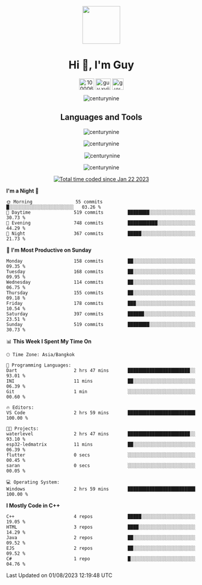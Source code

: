 
<p align="center"> <img src="https://user-images.githubusercontent.com/109062980/213915698-3e79c409-24f8-4471-a5f8-e7a842ad3a0a.gif" width="100" /> </p>
 
<h1 align="center">Hi 👋, I'm Guy</h1>
<p align="center">
<a href="https://fb.com/100006608053988" target="blank"><img align="center" src="https://raw.githubusercontent.com/rahuldkjain/github-profile-readme-generator/master/src/images/icons/Social/facebook.svg" alt="100006608053988" height="30" width="40" /></a>
<a href="https://instagram.com/guy.xvii" target="blank"><img align="center" src="https://raw.githubusercontent.com/rahuldkjain/github-profile-readme-generator/master/src/images/icons/Social/instagram.svg" alt="guy.xvii" height="30" width="40" /></a>
<a href="mailto:lowlifeix@gmail.com" target="blank"><img align="center" src="https://user-images.githubusercontent.com/109062980/226533395-e26b601f-4b8f-456f-affd-55dc944b4149.png" alt="guy.xvii" height="30" width="30" /></a>
</p>

<p align="center"> <img src="https://komarev.com/ghpvc/?username=centurynine&label=Profile%20views&color=0e75b6&style=for-the-badge" alt="centurynine" /> </p>

<h2 align="center">Languages and Tools</h3>

<!-- https://skillicons.dev/ -->
<p align="center">
<img src="https://skillicons.dev/icons?i=html,css,js,bootstrap,jquery,figma,cloudflare,nodejs,php,java,c,cs,cpp,py,dart,flutter,firebase,androidstudio,git,github,linux,docker,kubernetes,sqlite,mysql,mongodb,postman,nginx,express,arduino" alt="centurynine" /> 
</p>
 
<p align="center"><img align="center" src="https://github-readme-stats.vercel.app/api/top-langs?username=centurynine&show_icons=true&locale=en&layout=compact&theme=" alt="centurynine" /></p>

<p align="center">&nbsp;<img align="center" src="https://github-readme-stats.vercel.app/api?username=centurynine&show_icons=true&locale=en&theme=" alt="centurynine" /></p>

<p align="center"><img align="center" src="https://github-readme-streak-stats.herokuapp.com/?user=centurynine&theme=" alt="centurynine" /></p>
<p align="center">
<a href="https://wakatime.com/@9ded98d1-6308-4a11-a75a-63f31fdc4e7a"><img src="https://wakatime.com/badge/user/9ded98d1-6308-4a11-a75a-63f31fdc4e7a.svg" alt="Total time coded since Jan 22 2023" /></a>
  
<!--START_SECTION:waka-->
**I'm a Night 🦉** 

```text
🌞 Morning                55 commits          █░░░░░░░░░░░░░░░░░░░░░░░░   03.26 % 
🌆 Daytime                519 commits         ████████░░░░░░░░░░░░░░░░░   30.73 % 
🌃 Evening                748 commits         ███████████░░░░░░░░░░░░░░   44.29 % 
🌙 Night                  367 commits         █████░░░░░░░░░░░░░░░░░░░░   21.73 % 
```
📅 **I'm Most Productive on Sunday** 

```text
Monday                   158 commits         ██░░░░░░░░░░░░░░░░░░░░░░░   09.35 % 
Tuesday                  168 commits         ██░░░░░░░░░░░░░░░░░░░░░░░   09.95 % 
Wednesday                114 commits         ██░░░░░░░░░░░░░░░░░░░░░░░   06.75 % 
Thursday                 155 commits         ██░░░░░░░░░░░░░░░░░░░░░░░   09.18 % 
Friday                   178 commits         ███░░░░░░░░░░░░░░░░░░░░░░   10.54 % 
Saturday                 397 commits         ██████░░░░░░░░░░░░░░░░░░░   23.51 % 
Sunday                   519 commits         ████████░░░░░░░░░░░░░░░░░   30.73 % 
```


📊 **This Week I Spent My Time On** 

```text
🕑︎ Time Zone: Asia/Bangkok

💬 Programming Languages: 
Dart                     2 hrs 47 mins       ███████████████████████░░   93.01 % 
INI                      11 mins             ██░░░░░░░░░░░░░░░░░░░░░░░   06.39 % 
Git                      1 min               ░░░░░░░░░░░░░░░░░░░░░░░░░   00.60 % 

🔥 Editors: 
VS Code                  2 hrs 59 mins       █████████████████████████   100.00 % 

🐱‍💻 Projects: 
waterlevel               2 hrs 47 mins       ███████████████████████░░   93.10 % 
esp32-ledmatrix          11 mins             ██░░░░░░░░░░░░░░░░░░░░░░░   06.39 % 
flutter                  0 secs              ░░░░░░░░░░░░░░░░░░░░░░░░░   00.45 % 
saran                    0 secs              ░░░░░░░░░░░░░░░░░░░░░░░░░   00.05 % 

💻 Operating System: 
Windows                  2 hrs 59 mins       █████████████████████████   100.00 % 
```

**I Mostly Code in C++** 

```text
C++                      4 repos             █████░░░░░░░░░░░░░░░░░░░░   19.05 % 
HTML                     3 repos             ████░░░░░░░░░░░░░░░░░░░░░   14.29 % 
Java                     2 repos             ██░░░░░░░░░░░░░░░░░░░░░░░   09.52 % 
EJS                      2 repos             ██░░░░░░░░░░░░░░░░░░░░░░░   09.52 % 
C#                       1 repo              █░░░░░░░░░░░░░░░░░░░░░░░░   04.76 % 
```




 Last Updated on 01/08/2023 12:19:48 UTC
<!--END_SECTION:waka-->
  
</p>

